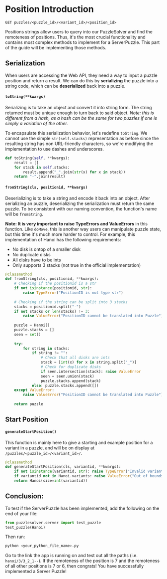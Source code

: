 # Position Introduction

```
GET puzzles/<puzzle_id>/<variant_id>/<position_id>
```
Positions strings allow users to query into our PuzzleSolver and find the remoteness of positions. Thus, it's the most crucial functionality and contains most complex methods to implement for a ServerPuzzle. This part of the guide will be implementing those methods.

## Serialization
When users are accessing the Web API, they need a way to input a puzzle position and return a result. We can do this by **serializing** the puzzle into a string code, which can be **deserialized** back into a puzzle.

#### **`toString(**kwargs)`**

Serializing is to take an object and convert it into string form. The string returned must be unique enough to turn back to said object. *Note: this is different from a hash, as a hash can be the same for two puzzles if one is simply a variation of the other.*

To encapsulate this serialization behavior, let's redefine `toString`. We cannot use the simple `str(self.stacks)` representation as before since the resulting string has non URL-friendly characters, so we're modifying the implementation to use dashes and underscores.
```python
def toString(self, **kwargs):
    result = []
    for stack in self.stacks:
        result.append("_".join(str(x) for x in stack))
    return "-".join(result)
```

#### **`fromString(cls, positionid, **kwargs)`**

Deserializing is to take a string and encode it back into an object. After serializing an puzzle, deserializing the serialization must return the same puzzle. To be consistent with our naming convention, the function's name will be `fromString`. 

**Note: It is very important to raise TypeErrors and ValueErrors** in this function. Like `doMove`, this is another way users can manipulate puzzle state, but this time it's much more harder to control. For example, this implementation of Hanoi has the following requirements:
- No disk is ontop of a smaller disk
- No duplicate disks
- All disks have to be ints
- Only supports 3 stacks (not true in the official implementation)

```python
@classmethod
def fromString(cls, positionid, **kwargs):
    # Checking if the positionid is a str
    if not isinstance(positionid, str):
        raise TypeError("PositionID is not type str")
    
    # Checking if the string can be split into 3 stacks
    stacks = positionid.split("-")
    if not stacks or len(stacks) != 3:
        raise ValueError("PositionID cannot be translated into Puzzle")
    
    puzzle = Hanoi()
    puzzle.stacks = []
    seen = set()
    
    try:        
        for string in stacks:
            if string != "":
                # Check that all disks are ints
                stack = [int(x) for x in string.split("_")]
                # Check for duplicate disks
                if seen.intersection(stack): raise ValueError
                seen = seen.union(stack)                
                puzzle.stacks.append(stack)
            else: puzzle.stacks.append([])        
    except ValueError:
        raise ValueError("PositionID cannot be translated into Puzzle")
 
    return puzzle   
```

## Start Position
#### **`generateStartPosition()`**

This function is mainly here to give a starting and example position for a variant in a puzzle, and will be on display at `/puzzles/<puzzle_id>/<variant_id>/`.
```python
@classmethod
def generateStartPosition(cls, variantid, **kwargs):
    if not isinstance(variantid, str): raise TypeError("Invalid variantid")
    if variantid not in Hanoi.variants: raise ValueError("Out of bounds variantid")
    return Hanoi(size=int(variantid))
```

## Conclusion:
To test if the ServerPuzzle has been implemented, add the following on the end of your file:
```python
from puzzlesolver.server import test_puzzle
test_puzzle(Hanoi)
```
Then run:
```bash
python <your_python_file_name>.py
```
Go to the link the app is running on and test out all the paths (i.e. `hanoi/3/3_2_1--`). If the remoteness of the position is 7 and the remoteness of all other positions is 7 or 6, then congrats! You have successfully implemented a Server Puzzle! 
